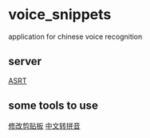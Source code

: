 # voice_snippets
application for chinese voice recognition
## server
[ASRT](https://github.com/nl8590687/ASRT_SpeechRecognition)
## some tools to use
[修改剪贴板](https://herechen.github.io/technology/copy-a-string-to-the-clipboard-on-windows/)
[中文转拼音](https://github.com/mozillazg/python-pinyin)
